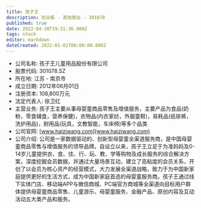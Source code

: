 ```yaml
---
title: 孩子王
description: 创业板 - 其他商业 - 301078
published: true
date: 2022-04-30T19:31:36.000Z
tags: stock
editor: markdown
dateCreated: 2022-01-01T00:00:00.000Z
---
```


- 公司名称: 孩子王儿童用品股份有限公司
- 股票代码: 301078.SZ
- 所在地: 江苏 - 南京市
- 成立日期: 2012年06月01日
- 注册资本: 108,800万元
- 法定代表人: 徐卫红
- 主营业务: 孩子王主要从事母婴童商品零售及增值服务，主要产品为食品(奶粉，零食辅食，营养保健)，衣物品(内衣家纺，外服童鞋)，易耗品(纸尿裤，洗护用品)，耐用品(玩具，文教智能，车床椅)等多个品类
- 公司官网: [www.haiziwang.com](www.haiziwang.com)
- 公司介绍: 公司是一家数据驱动的、创新型母婴童全渠道服务商，是中国母婴童商品零售与增值服务的领导品牌。自设立以来，孩子王立足于为准妈妈及0-14岁儿童提供衣、食、住、行、玩、教、学等购物及成长服务的综合解决方案，深度挖掘会员数据，并通过大量场景互动，建立了高粘度的会员关系，开创了以会员为核心资产的经营模式，大力发展全渠道战略，致力于为中国新家庭提供更好的生活方式，成为中国新家庭首选的母婴童服务商。孩子王通过线下实体门店、移动端APP与微信商城、PC端官方商城等全渠道向目标用户群体提供母婴童商品零售、儿童游乐、母婴童服务、金融产品、原创内容及互动活动五大类产品和服务。


